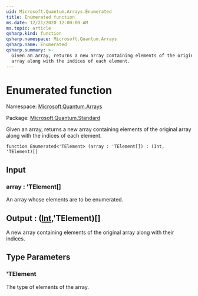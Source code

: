 ```yaml
---
uid: Microsoft.Quantum.Arrays.Enumerated
title: Enumerated function
ms.date: 12/21/2020 12:00:00 AM
ms.topic: article
qsharp.kind: function
qsharp.namespace: Microsoft.Quantum.Arrays
qsharp.name: Enumerated
qsharp.summary: >-
  Given an array, returns a new array containing elements of the original
  array along with the indices of each element.
---
```


# Enumerated function

Namespace: [Microsoft.Quantum.Arrays](xref:Microsoft.Quantum.Arrays)

Package: [Microsoft.Quantum.Standard](https://nuget.org/packages/Microsoft.Quantum.Standard)


Given an array, returns a new array containing elements of the originalarray along with the indices of each element.

```qsharp
function Enumerated<'TElement> (array : 'TElement[]) : (Int, 'TElement)[]
```


## Input

### array : 'TElement[]

An array whose elements are to be enumerated.



## Output : ([Int](xref:microsoft.quantum.lang-ref.int),'TElement)[]

A new array containing elements of the original array along with theirindices.

## Type Parameters

### 'TElement

The type of elements of the array.